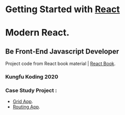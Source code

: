 # Getting Started with [React](https://reactjs.org/)

# Modern React.

## Be Front-End Javascript Developer
Project code from React book material | [React Book](https://bukureact.id/).
### Kungfu Koding 2020

### Case Study Project :
  - [Grid App](https://github.com/irwantsiregar/grid-app).
  - [Routing App](https://github.com/irwantsiregar/routing-app).
